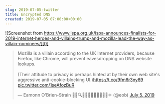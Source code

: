 ```yaml
---  
slug: 2019-07-05-twitter
title: Encrypted DNS
created: 2019-07-05 07:00:00+00:00
---  
```

![Screenshot from https://www.ispa.org.uk/ispa-announces-finalists-for-2019-internet-heroes-and-villains-trump-and-mozilla-lead-the-way-as-villain-nominees/][0]

[0]: /img/ISPA-villain.webp

<blockquote class="twitter-tweet"><p lang="en" dir="ltr">Mozilla is a villain according to the UK Internet providers, because Firefox, like Chrome, will prevent eavesdropping on DNS website lookups.<br><br>(Their attitude to privacy is perhaps hinted at by their own web site&#39;s aggressive anti-cookie-blocking UI.)<a href="https://t.co/9fm6r3ny69">https://t.co/9fm6r3ny69</a> <a href="https://t.co/1seAfozBuR">pic.twitter.com/1seAfozBuR</a></p>&mdash; Eamonn O&#39;Brien-Strain 👨‍💻🔍🌁🇮🇪🇪🇺🇺🇲🇺🇳⚛️ (@eob) <a href="https://twitter.com/eob/status/1147212077234212864?ref_src=twsrc%5Etfw">July 5, 2019</a></blockquote> <script async src="https://platform.twitter.com/widgets.js" charset="utf-8"></script>